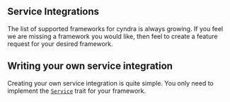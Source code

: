 ## Service Integrations
The list of supported frameworks for cyndra is always growing. If you feel we are missing a framework you would like, then feel to create a feature request for your desired framework.

## Writing your own service integration
Creating your own service integration is quite simple. You only need to implement the [`Service`](https://docs.rs/cyndra-service/latest/cyndra_service/trait.Service.html) trait for your framework.
